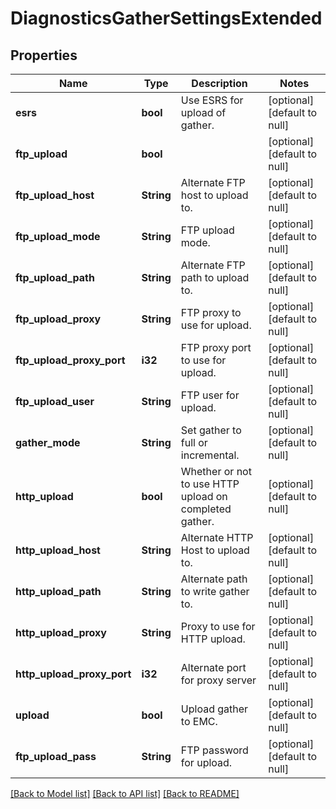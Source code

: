 # DiagnosticsGatherSettingsExtended

## Properties
Name | Type | Description | Notes
------------ | ------------- | ------------- | -------------
**esrs** | **bool** | Use ESRS for upload of gather. | [optional] [default to null]
**ftp_upload** | **bool** |  | [optional] [default to null]
**ftp_upload_host** | **String** | Alternate FTP host to upload to. | [optional] [default to null]
**ftp_upload_mode** | **String** | FTP upload mode. | [optional] [default to null]
**ftp_upload_path** | **String** | Alternate FTP path to upload to. | [optional] [default to null]
**ftp_upload_proxy** | **String** | FTP proxy to use for upload. | [optional] [default to null]
**ftp_upload_proxy_port** | **i32** | FTP proxy port to use for upload. | [optional] [default to null]
**ftp_upload_user** | **String** | FTP user for upload. | [optional] [default to null]
**gather_mode** | **String** | Set gather to full or incremental. | [optional] [default to null]
**http_upload** | **bool** | Whether or not to use HTTP upload on completed gather. | [optional] [default to null]
**http_upload_host** | **String** | Alternate HTTP Host to upload to. | [optional] [default to null]
**http_upload_path** | **String** | Alternate path to write gather to. | [optional] [default to null]
**http_upload_proxy** | **String** | Proxy to use for HTTP upload. | [optional] [default to null]
**http_upload_proxy_port** | **i32** | Alternate port for proxy server | [optional] [default to null]
**upload** | **bool** | Upload gather to EMC. | [optional] [default to null]
**ftp_upload_pass** | **String** | FTP password for upload. | [optional] [default to null]

[[Back to Model list]](../README.md#documentation-for-models) [[Back to API list]](../README.md#documentation-for-api-endpoints) [[Back to README]](../README.md)


